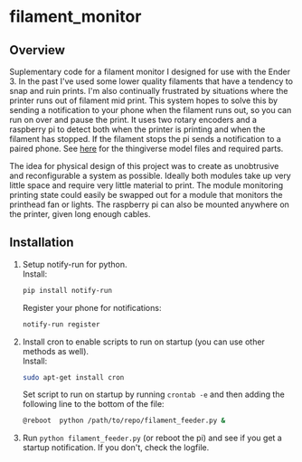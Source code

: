 # filament_monitor
## Overview
Suplementary code for a filament monitor I designed for use with the Ender 3. In the past I've used some lower quality filaments that have a tendency to snap and ruin prints. I'm also continually frustrated by situations where the printer runs out of filament mid print. This system hopes to solve this by sending a notification to your phone when the filament runs out, so you can run on over and pause the print. It uses two rotary encoders and a raspberry pi to detect both when the printer is printing and when the filament has stopped. If the filament stops the pi sends a notification to a paired phone. See [here](https://www.thingiverse.com/thing:4414140) for the thingiverse model files and required parts. 

The idea for physical design of this project was to create as unobtrusive and reconfigurable a system as possible. Ideally both modules take up very little space and require very little material to print. The module monitoring printing state could easily be swapped out for a module that monitors the printhead fan or lights. The raspberry pi can also be mounted anywhere on the printer, given long enough cables.

## Installation
1. Setup notify-run for python. \
	Install:
	```bash
	pip install notify-run
	```
	Register your phone for notifications:
	```bash
	notify-run register
	```
2. Install cron to enable scripts to run on startup (you can use other methods as well). \
	Install:
	```bash
	sudo apt-get install cron
	```
	Set script to run on startup by running `crontab -e` and then adding the following line to the bottom of the file: 
	```bash
	@reboot  python /path/to/repo/filament_feeder.py &
	```
3. Run `python filament_feeder.py` (or reboot the pi) and see if you get a startup notification. If you don't, check the logfile.